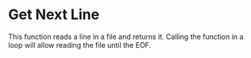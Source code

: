 # Get Next Line

This function reads a line in a file and returns it.
Calling the function in a loop will allow reading the file until the EOF.

